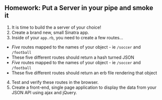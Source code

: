 ## Homework: Put a Server in your pipe and smoke it

1. It is time to build the a server of your choice!
2. Create a brand new, small Sinatra app.
3. Inside of your `app.rb`, you need to create a few routes...
  * *Five* routes mapped to the names of your object - ie `/soccer` and `/football`
  * These five different routes should return a hash turned JSON
  * *Five* routes mapped to the names of your object - ie `/soccer` and `/football`
  * These five different routes should return an erb file rendering that object
4. Test and verify these routes in the browser.
5. Create a front-end, single page application to display the data from your JSON API using ajax and jQuery.

